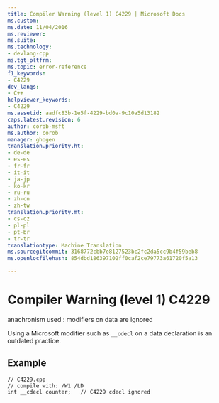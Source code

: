 ```yaml
---
title: Compiler Warning (level 1) C4229 | Microsoft Docs
ms.custom: 
ms.date: 11/04/2016
ms.reviewer: 
ms.suite: 
ms.technology:
- devlang-cpp
ms.tgt_pltfrm: 
ms.topic: error-reference
f1_keywords:
- C4229
dev_langs:
- C++
helpviewer_keywords:
- C4229
ms.assetid: aadfc83b-1e5f-4229-bd0a-9c10a5d13182
caps.latest.revision: 6
author: corob-msft
ms.author: corob
manager: ghogen
translation.priority.ht:
- de-de
- es-es
- fr-fr
- it-it
- ja-jp
- ko-kr
- ru-ru
- zh-cn
- zh-tw
translation.priority.mt:
- cs-cz
- pl-pl
- pt-br
- tr-tr
translationtype: Machine Translation
ms.sourcegitcommit: 3168772cbb7e8127523bc2fc2da5cc9b4f59beb8
ms.openlocfilehash: 854dbd186397102ff0caf2ce79773a61720f5a13

---
```

# Compiler Warning (level 1) C4229
anachronism used : modifiers on data are ignored  
  
 Using a Microsoft modifier such as `__cdecl` on a data declaration is an outdated practice.  
  
## Example  
  
```  
// C4229.cpp  
// compile with: /W1 /LD  
int __cdecl counter;   // C4229 cdecl ignored  
```


<!--HONumber=Jan17_HO1-->


